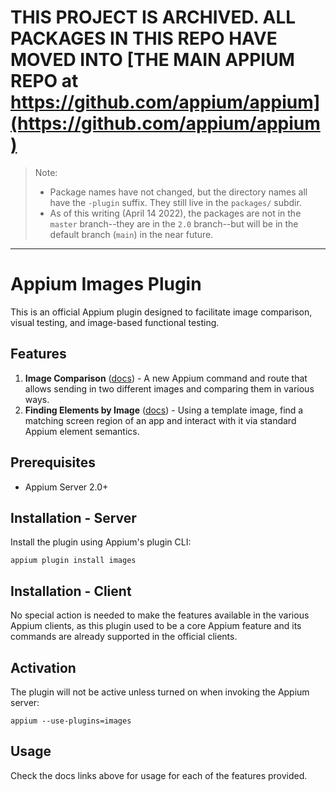 # THIS PROJECT IS ARCHIVED. ALL PACKAGES IN THIS REPO HAVE MOVED INTO [THE MAIN APPIUM REPO at https://github.com/appium/appium](https://github.com/appium/appium)

> Note:
> - Package names have not changed, but the directory names all have the `-plugin` suffix. They still live in the `packages/` subdir.
> - As of this writing (April 14 2022), the packages are not in the `master` branch--they are in the `2.0` branch--but will be in the default branch (`main`) in the near future.

* * *
# Appium Images Plugin

This is an official Appium plugin designed to facilitate image comparison, visual testing, and image-based functional testing.

## Features

1. **Image Comparison** ([docs](./docs/image-comparison.md)) - A new Appium command and route that allows sending in two different images and comparing them in various ways.
2. **Finding Elements by Image** ([docs](./docs/find-by-image.md)) - Using a template image, find a matching screen region of an app and interact with it via standard Appium element semantics.

## Prerequisites

* Appium Server 2.0+

## Installation - Server

Install the plugin using Appium's plugin CLI:

```
appium plugin install images
```

## Installation - Client

No special action is needed to make the features available in the various Appium clients, as this plugin used to be a core Appium feature and its commands are already supported in the official clients.

## Activation

The plugin will not be active unless turned on when invoking the Appium server:

```
appium --use-plugins=images
```

## Usage

Check the docs links above for usage for each of the features provided.
